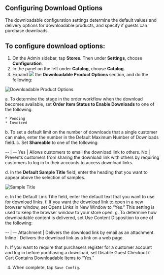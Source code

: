 Configuring Download Options
--

The downloadable configuration settings determine the default values and delivery options for downloadable products, and specify if guests can purchase downloads.

## To configure download options:

1.	On the Admin sidebar, tap **Stores**. Then under **Settings**, choose **Configuration**.
2.	In the panel on the left under **Catalog**, choose **Catalog**.
3.	Expand ![](https://docs.magento.com/m2/ce/user_guide/Resources/Images/btn-expand.png) the **Downloadable Product Options** section, and do the following:
 
  ![Downloadable Product Options](https://docs.magento.com/m2/ce/user_guide/Resources/Images/config-catalog-catalog-downloadable-product-options_thumb_0_0.png)
   
  a.	To determine the stage in the order workflow when the download becomes available, set **Order Item Status to Enable Downloads** to one of the following:

    * Pending
    * Invoiced

  b.	To set a default limit on the number of downloads that a single customer can make, enter the number in the Default Maximum Number of Downloads field.
  c.	Set **Shareable** to one of the following:
  
-- | --
Yes | Allows customers to email the download link to others.
No | Prevents customers from sharing the download link with others by requiring customers to log in to their accounts to access download links.

  d.	In the **Default Sample Title** field, enter the heading that you want to appear above the selection of samples.

  ![Sample Title](https://docs.magento.com/m2/ce/user_guide/Resources/Images/product-downloadable-config-sample-title_thumb_0_0.png)
  
  e.	In the Default Link Title field, enter the default text that you want to use for download links.
  f.	If you want the download link to open in a new browser window, set Opens Links in New Window to “Yes.” This setting is used to keep the browser window to your store open.
  g.	To determine how downloadable content is delivered, set Use Content Disposition to one of the following:

-- | --
Attachment | Delivers the download link by email as an attachment.
Inline | Delivers the download link as a link on a web page.

  h.	If you want to require that purchasers register for a customer account and log in before purchasing a download, set Disable Guest Checkout if Cart Contains Downloadable Items to “Yes.”
  
4.	When complete, tap `Save Config`.